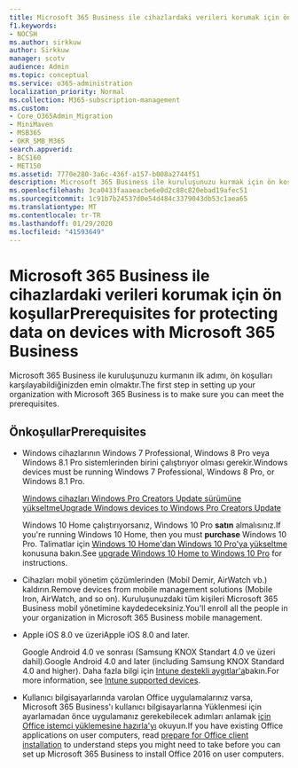 ```yaml
---
title: Microsoft 365 Business ile cihazlardaki verileri korumak için ön koşullar
f1.keywords:
- NOCSH
ms.author: sirkkuw
author: Sirkkuw
manager: scotv
audience: Admin
ms.topic: conceptual
ms.service: o365-administration
localization_priority: Normal
ms.collection: M365-subscription-management
ms.custom:
- Core_O365Admin_Migration
- MiniMaven
- MSB365
- OKR_SMB_M365
search.appverid:
- BCS160
- MET150
ms.assetid: 7770e280-3a6c-436f-a157-b008a2744f51
description: Microsoft 365 Business ile kuruluşunuzu kurmak için ön koşulları bilin.
ms.openlocfilehash: 3ca0433faaaeacbe6e0d2c88c820ebad19afec51
ms.sourcegitcommit: 1c91b7b24537d0e54d484c3379043db53c1aea65
ms.translationtype: MT
ms.contentlocale: tr-TR
ms.lasthandoff: 01/29/2020
ms.locfileid: "41593649"
---
```

# <a name="prerequisites-for-protecting-data-on-devices-with-microsoft-365-business"></a><span data-ttu-id="ab0d7-103">Microsoft 365 Business ile cihazlardaki verileri korumak için ön koşullar</span><span class="sxs-lookup"><span data-stu-id="ab0d7-103">Prerequisites for protecting data on devices with Microsoft 365 Business</span></span>

<span data-ttu-id="ab0d7-104">Microsoft 365 Business ile kuruluşunuzu kurmanın ilk adımı, ön koşulları karşılayabildiğinizden emin olmaktır.</span><span class="sxs-lookup"><span data-stu-id="ab0d7-104">The first step in setting up your organization with Microsoft 365 Business is to make sure you can meet the prerequisites.</span></span>
  
## <a name="prerequisites"></a><span data-ttu-id="ab0d7-105">Önkoşullar</span><span class="sxs-lookup"><span data-stu-id="ab0d7-105">Prerequisites</span></span>

- <span data-ttu-id="ab0d7-106">Windows cihazlarının Windows 7 Professional, Windows 8 Pro veya Windows 8.1 Pro sistemlerinden birini çalıştırıyor olması gerekir.</span><span class="sxs-lookup"><span data-stu-id="ab0d7-106">Windows devices must be running Windows 7 Professional, Windows 8 Pro, or Windows 8.1 Pro.</span></span>
    
    [<span data-ttu-id="ab0d7-107">Windows cihazları Windows Pro Creators Update sürümüne yükseltme</span><span class="sxs-lookup"><span data-stu-id="ab0d7-107">Upgrade Windows devices to Windows Pro Creators Update</span></span>](upgrade-to-windows-pro-creators-update.md)
    
    <span data-ttu-id="ab0d7-108">Windows 10 Home çalıştırıyorsanız, Windows 10 Pro **satın** almalısınız.</span><span class="sxs-lookup"><span data-stu-id="ab0d7-108">If you're running Windows 10 Home, then you must **purchase** Windows  10 Pro.</span></span> <span data-ttu-id="ab0d7-109">Talimatlar için [Windows 10 Home'dan Windows 10 Pro'ya yükseltme](https://support.office.com/article/0aee10c1-4d34-43ee-a325-579c6c2df90e?ui=en-US&rs=en-US&ad=US) konusuna bakın.</span><span class="sxs-lookup"><span data-stu-id="ab0d7-109">See [upgrade Windows 10 Home to Windows 10 Pro](https://support.office.com/article/0aee10c1-4d34-43ee-a325-579c6c2df90e?ui=en-US&rs=en-US&ad=US) for instructions.</span></span> 
    
- <span data-ttu-id="ab0d7-110">Cihazları mobil yönetim çözümlerinden (Mobil Demir, AirWatch vb.) kaldırın.</span><span class="sxs-lookup"><span data-stu-id="ab0d7-110">Remove devices from mobile management solutions (Mobile Iron, AirWatch, and so on).</span></span> <span data-ttu-id="ab0d7-111">Kuruluşunuzdaki tüm kişileri Microsoft 365 Business mobil yönetimine kaydedeceksiniz.</span><span class="sxs-lookup"><span data-stu-id="ab0d7-111">You'll enroll all the people in your organization in Microsoft 365 Business mobile management.</span></span>
    
- <span data-ttu-id="ab0d7-112">Apple iOS 8.0 ve üzeri</span><span class="sxs-lookup"><span data-stu-id="ab0d7-112">Apple iOS 8.0 and later.</span></span>
    
    <span data-ttu-id="ab0d7-113">Google Android 4.0 ve sonrası (Samsung KNOX Standart 4.0 ve üzeri dahil).</span><span class="sxs-lookup"><span data-stu-id="ab0d7-113">Google Android 4.0 and later (including Samsung KNOX Standard 4.0 and higher).</span></span> <span data-ttu-id="ab0d7-114">Daha fazla bilgi için [Intune destekli aygıtlar'a](https://go.microsoft.com/fwlink/p/?linkid=852307)bakın.</span><span class="sxs-lookup"><span data-stu-id="ab0d7-114">For more information, see [Intune supported devices](https://go.microsoft.com/fwlink/p/?linkid=852307).</span></span>
    
- <span data-ttu-id="ab0d7-115">Kullanıcı bilgisayarlarında varolan Office uygulamalarınız varsa, Microsoft 365 Business'ı kullanıcı bilgisayarlarına Yüklenmesi için ayarlamadan önce uygulamanız gerekebilecek adımları anlamak [için Office istemci yüklemesine hazırla'yı](prepare-for-office-client-deployment.md) okuyun.</span><span class="sxs-lookup"><span data-stu-id="ab0d7-115">If you have existing Office applications on user computers, read [prepare for Office client installation](prepare-for-office-client-deployment.md) to understand steps you might need to take before you can set up Microsoft 365 Business to install Office 2016 on user computers.</span></span> 
